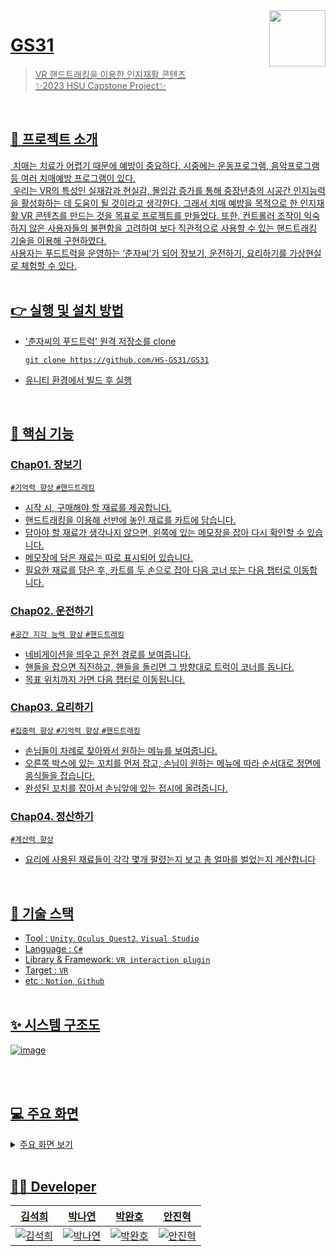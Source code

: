<a href="https://github.com/HS-GS31/GS31">
    <img src="https://github.com/HS-GS31/GS31/assets/69100145/edd350f5-c84b-4a24-9e5b-494320e2d431" align="right" height="90" />

# GS31
  > VR 핸드트래킹을 이용한 인지재활 콘텐츠<br>
  > ✨2023 HSU Capstone Project✨
    
  <br>

  ## 📢 프로젝트 소개
&nbsp;치매는 치료가 어렵기 때문에 예방이 중요하다. 시중에는 운동프로그램, 음악프로그램 등 여러 치매예방 프로그램이 있다.<br>&nbsp;우리는 VR의 특성인 실재감과 현실감, 몰입감 증가를 통해 중장년층의 시공간 인지능력을 활성화하는 데 도움이 될 것이라고 생각한다. 그래서 치매 예방을 목적으로 한 인지재활 VR 콘텐츠를 만드는 것을 목표로 프로젝트를 만들었다. 또한, 컨트롤러 조작이 익숙하지 않은 사용자들의 불편함을 고려하여 보다 직관적으로 사용할 수 있는 핸드트래킹 기술을 이용해 구현하였다. <br> 사용자는 푸드트럭을 운영하는 ‘춘자씨’가 되어 장보기, 운전하기, 요리하기를 가상현실로 체험할 수 있다.    <br><br> 

    
  ## 👉 실행 및 설치 방법
  - '춘자씨의 푸드트럭' 원격 저장소를 clone
    ```shell
    git clone https://github.com/HS-GS31/GS31
    ```
  - 유니티 환경에서 빌드 후 실행
  <br>
    
  ## 📌 핵심 기능
### Chap01. 장보기
`#기억력 향상` `#핸드트래킹`
- 시작 시, 구매해야 할 재료를 제공합니다.
- 핸드트래킹을 이용해 선반에 놓인 재료를 카트에 담습니다.
- 담아야 할 재료가 생각나지 않으면, 왼쪽에 있는 메모장을 잡아 다시 확인할 수 있습니다.
- 메모장에 담은 재료는 따로 표시되어 있습니다.
- 필요한 재료를 담은 후, 카트를 두 손으로 잡아 다음 코너 또는 다음 챕터로 이동합니다.
    
### Chap02. 운전하기
`#공간 지각 능력 향상` `#핸드트래킹`
- 네비게이션을 띄우고 운전 경로를 보여줍니다.
- 핸들을 잡으면 직진하고, 핸들을 돌리면 그 방향대로 트럭이 코너를 돕니다.
- 목표 위치까지 가면 다음 챕터로 이동됩니다.
    
### Chap03. 요리하기
`#집중력 향상` `#기억력 향상` `#핸드트래킹`
- 손님들이 차례로 찾아와서 원하는 메뉴를 보여줍니다.
- 오른쪽 박스에 있는 꼬치를 먼저 잡고, 손님이 원하는 메뉴에 따라 순서대로 정면에 음식들을 잡습니다.
- 완성된 꼬치를 잡아서 손님앞에 있는 접시에 올려줍니다.
    
### Chap04. 정산하기
`#계산력 향상`
- 요리에 사용된 재료들이 각각 몇개 팔렸는지 보고 총 얼마를 벌었는지 계산합니다
    
 <br>
    
  ## 🔧 기술 스택
- Tool : `Unity`, `Oculus Quest2`, `Visual Studio`
- Language : `C#`
- Library & Framework: `VR interaction plugin`
- Target : `VR`
- etc : `Notion`, `Github`
    <br><br>
    
## ✨ 시스템 구조도
![image](https://github.com/HS-GS31/GS31/assets/69100145/d8555bfd-94e2-4c9b-9152-25739b493135)
  <!--![image](https://github.com/HS-GS31/GS31/assets/69100145/a18246e4-af08-4981-a5ad-cadfd52537f1)-->
<br><br>
    
  ## 💻 주요 화면
  <details>
    <summary> 주요 화면 보기 </summary>
      
- 메인 화면
 
   ![메인화면 최종](https://github.com/HS-GS31/GS31/assets/99782442/1a175bab-768e-4787-9231-4e940a620af4)

- 시작하기(네컷 만화)
      
  ![네컷만화](https://github.com/HS-GS31/GS31/assets/99782442/c86103e9-1942-4a68-b210-ef38e99573cc)
 
- 이어하기(챕터 선택)
    
  ![이어하기 최종](https://github.com/HS-GS31/GS31/assets/99782442/85f11571-44d8-4d0c-be5d-24e097ca9b5a)
    
- 장보기
      
  ![장보기 최종2](https://github.com/HS-GS31/GS31/assets/99782442/e1684e6e-4a9f-4743-840a-8be68946cc5e)

- 운전하기
      
  ![운전하기 최종](https://github.com/HS-GS31/GS31/assets/99782442/b40b1aab-5b1e-4480-a0a3-c8ee6796537e)
  
- 요리하기
    
  ![요리하기 최종](https://github.com/HS-GS31/GS31/assets/99782442/b1ab3d1c-71c1-4e4a-b126-6f08ab4b8c09)
  
- 정산하기    
      
  ![정산하기 최종](https://github.com/HS-GS31/GS31/assets/99782442/33463899-1ae8-4e44-ba26-cb68be05e9d3)
   
</details>
   <br>
    
  ## 👩‍💻 Developer
|                                 <a href="https://github.com/yehang218">김석희</a>                                |                                                      <a href="https://github.com/N-Y-P">박나연</a>                                                       |                                                      <a href="https://github.com/pwh0607">박완호</a>                                                       |                                 <a href="https://github.com/gestgest">안진혁</a>                                 |
| :--------------------------------------------------------------------: | :---------------------------------------------------------------------------------------------------------------: | :---------------------------------------------------------------------------------------------------------------: | :---------------------------------------------------------------------------------------------------------------: |
| ![김석희](https://user-images.githubusercontent.com/69100145/216752333-a03bf85a-5acd-4d27-ac1d-33d302c902c3.png) | ![박나연](https://github.com/HS-GS31/GS31/assets/69100145/9a50af85-ea71-4a46-a570-d7988bcbb656) | ![박완호](https://github.com/HS-GS31/GS31/assets/69100145/a9322f87-ca85-40b5-9997-edf3d279f651) | ![안진혁](https://github.com/HS-GS31/GS31/assets/69100145/d4ef12e5-a10d-49d9-95e3-144da3d45374) |
